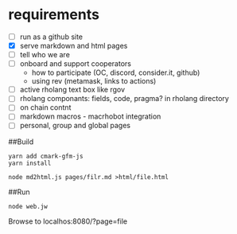 # requirements
- [ ] run as a github site
- [x] serve markdown and html pages
- [ ] tell who we are
- [ ] onboard and support cooperators
    - how to participate (OC, discord, consider.it, github)
    - using rev (metamask, links to actions)
- [ ] active rholang text box like rgov
- [ ] rholang componants: fields, code, pragma? in rholang directory
- [ ] on chain contnt
- [ ] markdown macros - macrhobot integration
- [ ] personal, group and global pages

##Build
```
yarn add cmark-gfm-js
yarn install

node md2html.js pages/filr.md >html/file.html
```
##Run
```
node web.jw
```
Browse to localhos:8080/?page=file
